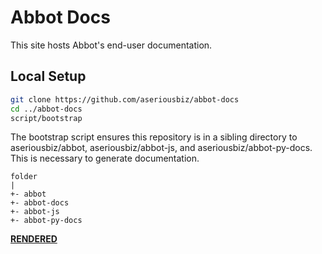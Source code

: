 # Abbot Docs

This site hosts Abbot's end-user documentation.

## Local Setup

```bash
git clone https://github.com/aseriousbiz/abbot-docs
cd ../abbot-docs
script/bootstrap
```

The bootstrap script ensures this repository is in a sibling directory to aseriousbiz/abbot, aseriousbiz/abbot-js, and aseriousbiz/abbot-py-docs. This is necessary to generate documentation.

```
folder
|
+- abbot
+- abbot-docs
+- abbot-js
+- abbot-py-docs
```

__[RENDERED](https://docs.ab.bot/)__
